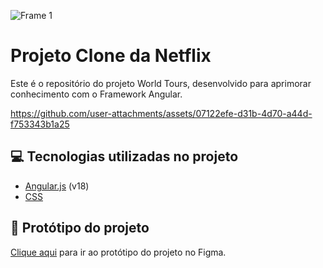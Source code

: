 ![Frame 1](https://github.com/user-attachments/assets/a9aa0916-ae0d-4f3b-8b79-495f712b2868)

# Projeto Clone da Netflix

Este é o repositório do projeto World Tours, desenvolvido para aprimorar conhecimento com o Framework Angular.

https://github.com/user-attachments/assets/07122efe-d31b-4d70-a44d-f753343b1a25

## 💻 Tecnologias utilizadas no projeto

- [Angular.js](https://angularjs.org) (v18)
- [CSS](https://developer.mozilla.org/en-US/docs/Web/CSS)

## 🎨 Protótipo do projeto

[Clique aqui](https://www.figma.com/design/DQBxMx5nVUEOdSlJGRzckA/Tourisum--Traveling-Website-Landing-Page-(Community)?node-id=0-1&p=f&t=emgmiKp7QJKD8E56-0) para ir ao protótipo do projeto no Figma.
